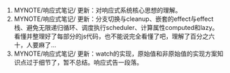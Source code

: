 1. MYNOTE/响应式笔记/ 更新：对响应式系统核心思想的理解。
2. MYNOTE/响应式笔记/ 更新：分支切换与cleanup、嵌套的effect与effect栈、避免无限递归循环、调度执行scheduler、计算属性computed和lazy。看懂并整理好了每部分的js代码，也不能说完全看懂了吧，理解了百分之六十，人要麻了...
3. MYNOTE/响应式笔记/ 更新：watch的实现，原始值和非原始值的实现方案知识点过于细节了，暂不总结。响应式告一段落。


